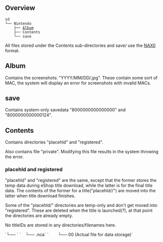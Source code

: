 ## Overview

`sd`  
`└── Nintendo`  
`    ├── `[`Album`](#Album "wikilink")  
`    ├── Contents`  
`    └── save`

All files stored under the Contents sub-directories and save/ use the
[NAX0](NAX0.md "wikilink") format.

## Album

Contains the screenshots: "YYYY/MM/DD/<hex>.jpg". These contain some
sort of MAC, the system will display an error for screenshots with
invalid MACs.

## save

Contains system-only savedata "8000000000000000" and "8000000000000124".

## Contents

Contains directories "placehld" and "registered".

Also contains file "private". Modifying this file results in the system
throwing the <this microSD is for another system> error.

### placehld and registered

"placehld" and "registered" are the same, except that the former stores
the temp data during eShop title download, while the latter is for the
final title data. The contents of the former for a
title("placehld/<hex>/") are moved into the latter when title download
finishes.

Some of the "placehld/<hex>" directories are temp-only and don't get
moved into "registered". These are deleted when the title is
launched(?), at that point the directories are already empty.

No titleIDs are stored in any directories/filenames
here.

<sub-directory under Contents>  
`└── `<directories with upper-case hex: XXXXXXXX>  
`    └── <lowercase hex `[`NcaId`](Content%20Manager%20services.md "wikilink")`>.nca`  
`        └── 00 (Actual file for data storage)`
